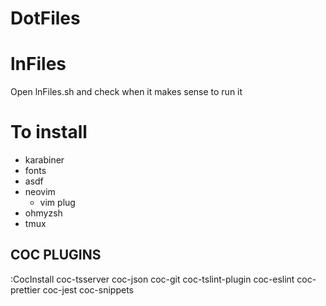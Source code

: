 # DotFiles

# lnFiles

Open lnFiles.sh and check when it makes sense to run it

# To install
- karabiner
- fonts
- asdf
- neovim
  - vim plug
- ohmyzsh
- tmux


## COC PLUGINS
:CocInstall coc-tsserver coc-json coc-git coc-tslint-plugin coc-eslint coc-prettier coc-jest coc-snippets
